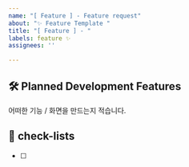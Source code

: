 ```yaml
---
name: "[ Feature ] - Feature request"
about: "✨ Feature Template "
title: "[ Feature ] - "
labels: feature ✨
assignees: ''

---
```


## 🛠️ Planned Development Features
어떠한 기능 / 화면을 만드는지 적습니다.

## 📝 check-lists
- [ ]
